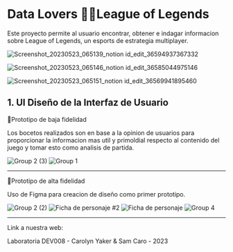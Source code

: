 # Data Lovers 🐱‍💻League of Legends

Este proyecto permite al usuario encontrar, obtener e indagar informacion sobre League of Legends, un esports de estrategia multiplayer.

![Screenshot_20230523_065139_notion id_edit_36594937367332](https://github.com/SamCaro/DEV008-data-lovers/assets/131512250/abc77609-d6d1-4f82-9175-0412bf41645b)

![Screenshot_20230523_065146_notion id_edit_36585044975146](https://github.com/SamCaro/DEV008-data-lovers/assets/131512250/8722495d-33cf-4f4e-b781-0f766dc31d19)

![Screenshot_20230523_065151_notion id_edit_36569941895460](https://github.com/SamCaro/DEV008-data-lovers/assets/131512250/61970f9c-9823-461a-9d06-00a59258cebd)


## 1. UI Diseño de la Interfaz de Usuario 

🔸Prototipo de baja fidelidad 

Los bocetos realizados son en base a la opinion de usuarios para proporcionar la informacion mas util y primoldial respecto al contenido del juego y tomar esto como analisis de partida.

![Group 2 (3)](https://github.com/SamCaro/DEV008-data-lovers/assets/131512250/da562a3d-7e51-4f93-b4ca-c67f527bb93d)
![Group 1](https://github.com/SamCaro/DEV008-data-lovers/assets/131512250/5591077d-b3b2-4b5e-8505-804592235f53)

***

🔸Prototipo de alta fidelidad 

Uso de Figma para creacion de diseño como primer prototipo.

![Group 2 (2)](https://github.com/SamCaro/DEV008-data-lovers/assets/131512250/0e3530d9-dde3-4f45-8fc9-576093693003)
![Ficha de personaje #2](https://github.com/SamCaro/DEV008-data-lovers/assets/131512250/ec95f4b9-8ca5-4032-9f3b-2ab5f14fa555)
![Ficha de personaje](https://github.com/SamCaro/DEV008-data-lovers/assets/131512250/1822afa9-275a-4350-b840-c69bd57dca7a)
![Group 4](https://github.com/SamCaro/DEV008-data-lovers/assets/131512250/ae3e17cf-f5c1-496d-a814-c00b3ebd23d0)

***
Link a nuestra web:

Laboratoria DEV008 - Carolyn Yaker & Sam Caro - 2023

